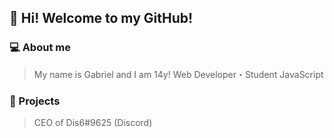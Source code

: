 ## 🙇 Hi! Welcome to my GitHub!

### 💻 About me
> My name is Gabriel and I am 14y!
> Web Developer・Student JavaScript

### 📑 Projects
> CEO of Dis6#9625 (Discord)
